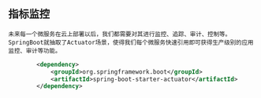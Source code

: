 ## 指标监控
    
    未来每一个微服务在云上部署以后，我们都需要对其进行监控、追踪、审计、控制等。
    SpringBoot就抽取了Actuator场景，使得我们每个微服务快速引用即可获得生产级别的应用监控、审计等功能。
```xml
        <dependency>
            <groupId>org.springframework.boot</groupId>
            <artifactId>spring-boot-starter-actuator</artifactId>
        </dependency>
```